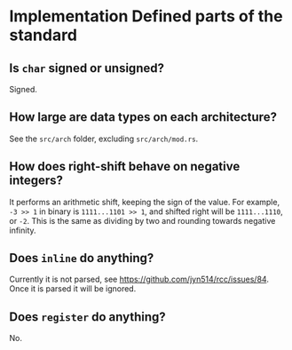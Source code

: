 # Implementation Defined parts of the standard

## Is `char` signed or unsigned?

Signed.

## How large are data types on each architecture?

See the `src/arch` folder, excluding `src/arch/mod.rs`.

## How does right-shift behave on negative integers?

It performs an arithmetic shift, keeping the sign of the value.
For example, `-3 >> 1` in binary is `1111...1101 >> 1`,
and shifted right will be `1111...1110`, or `-2`.
This is the same as dividing by two and rounding towards negative infinity.

## Does `inline` do anything?

Currently it is not parsed, see https://github.com/jyn514/rcc/issues/84.
Once it is parsed it will be ignored.

## Does `register` do anything?

No.
